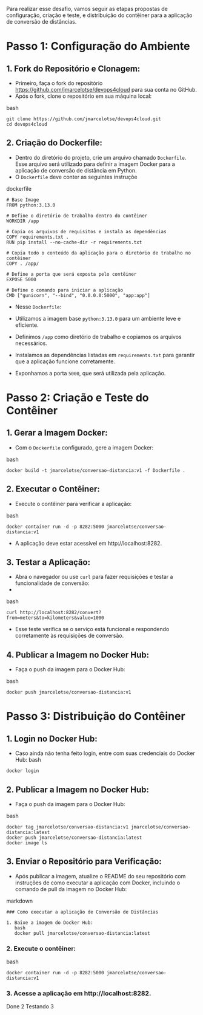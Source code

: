 Para realizar esse desafio, vamos seguir as etapas propostas de configuração, criação e teste, e distribuição do contêiner para a aplicação de conversão de distâncias.

# Passo 1: Configuração do Ambiente

## 1. Fork do Repositório e Clonagem:

- Primeiro, faça o fork do repositório https://github.com/jmarcelotse/devops4cloud para sua conta no GitHub.
- Após o fork, clone o repositório em sua máquina local:

bash
```
git clone https://github.com/jmarcelotse/devops4cloud.git
cd devops4cloud
```
## 2. Criação do Dockerfile:

- Dentro do diretório do projeto, crie um arquivo chamado `Dockerfile`. Esse arquivo será utilizado para definir a imagem Docker para a aplicação de conversão de distância em Python.
- O `Dockerfile` deve conter as seguintes instruçõe

dockerfile
```
# Base Image
FROM python:3.13.0

# Define o diretório de trabalho dentro do contêiner
WORKDIR /app

# Copia os arquivos de requisitos e instala as dependências
COPY requirements.txt .
RUN pip install --no-cache-dir -r requirements.txt

# Copia todo o conteúdo da aplicação para o diretório de trabalho no contêiner
COPY . /app/

# Define a porta que será exposta pelo contêiner
EXPOSE 5000

# Define o comando para iniciar a aplicação
CMD ["gunicorn", "--bind", "0.0.0.0:5000", "app:app"]
```
- Nesse `Dockerfile`:

 - Utilizamos a imagem base `python:3.13.0` para um ambiente leve e eficiente.
 - Definimos `/app` como diretório de trabalho e copiamos os arquivos necessários.
 - Instalamos as dependências listadas em `requirements.txt` para garantir que a aplicação funcione corretamente.
 - Exponhamos a porta `5000`, que será utilizada pela aplicação.

# Passo 2: Criação e Teste do Contêiner
## 1. Gerar a Imagem Docker:
- Com o `Dockerfile` configurado, gere a imagem Docker:

bash
```
docker build -t jmarcelotse/conversao-distancia:v1 -f Dockerfile .
```
## 2. Executar o Contêiner:

- Execute o contêiner para verificar a aplicação:

bash
```
docker container run -d -p 8282:5000 jmarcelotse/conversao-distancia:v1
```
- A aplicação deve estar acessível em http://localhost:8282.

## 3. Testar a Aplicação:

- Abra o navegador ou use `curl` para fazer requisições e testar a funcionalidade de conversão:
-
bash
```
curl http://localhost:8282/convert?from=meters&to=kilometers&value=1000
```
- Esse teste verifica se o serviço está funcional e respondendo corretamente às requisições de conversão.

## 4. Publicar a Imagem no Docker Hub:
- Faça o push da imagem para o Docker Hub:

bash
```
docker push jmarcelotse/conversao-distancia:v1
```
# Passo 3: Distribuição do Contêiner
## 1. Login no Docker Hub:
- Caso ainda não tenha feito login, entre com suas credenciais do Docker Hub:
bash
```
docker login
```
## 2. Publicar a Imagem no Docker Hub:

- Faça o push da imagem para o Docker Hub:

bash
```
docker tag jmarcelotse/conversao-distancia:v1 jmarcelotse/conversao-distancia:latest
docker push jmarcelotse/conversao-distancia:latest
docker image ls
```
## 3. Enviar o Repositório para Verificação:

- Após publicar a imagem, atualize o README do seu repositório com instruções de como executar a aplicação com Docker, incluindo o comando de pull da imagem no Docker Hub:

markdown
```
### Como executar a aplicação de Conversão de Distâncias

1. Baixe a imagem do Docker Hub:
   bash
   docker pull jmarcelotse/conversao-distancia:latest

```
### 2. Execute o contêiner:

bash
```
docker container run -d -p 8282:5000 jmarcelotse/conversao-distancia:v1
```
### 3. Acesse a aplicação em http://localhost:8282.

Done 2 Testando 3